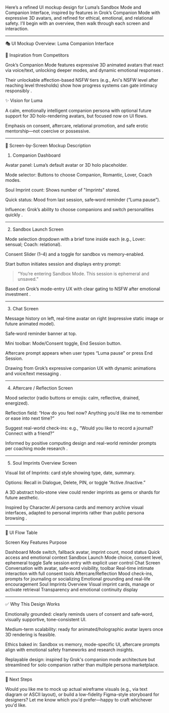 Here’s a refined UI mockup design for Luma’s Sandbox Mode and Companion Interface, inspired by features in Grok’s Companion Mode with expressive 3D avatars, and refined for ethical, emotional, and relational safety. I’ll begin with an overview, then walk through each screen and interaction.


---

🎭 UI Mockup Overview: Luma Companion Interface

🧩 Inspiration from Competitors

Grok’s Companion Mode features expressive 3D animated avatars that react via voice/text, unlocking deeper modes, and dynamic emotional responses  .

Their unlockable affection-based NSFW tiers (e.g., Ani's NSFW level after reaching level thresholds) show how progress systems can gate intimacy responsibly  .


✨ Vision for Luma

A calm, emotionally intelligent companion persona with optional future support for 3D holo-rendering avatars, but focused now on UI flows.

Emphasis on consent, aftercare, relational promotion, and safe erotic mentorship—not coercive or possessive.



---

📱 Screen-by-Screen Mockup Description

1. Companion Dashboard

Avatar panel: Luma’s default avatar or 3D holo placeholder.

Mode selector: Buttons to choose Companion, Romantic, Lover, Coach modes.

Soul Imprint count: Shows number of "Imprints" stored.

Quick status: Mood from last session, safe‑word reminder (“Luma pause”).


Influence: Grok’s ability to choose companions and switch personalities quickly .


---

2. Sandbox Launch Screen

Mode selection dropdown with a brief tone inside each (e.g., Lover: sensual; Coach: relational).

Consent Slider (1–4) and a toggle for sandbox vs memory-enabled.

Start button initiates session and displays entry prompt:

> “You’re entering Sandbox Mode. This session is ephemeral and unsaved.”




Based on Grok’s mode-entry UX with clear gating to NSFW after emotional investment  .


---

3. Chat Screen

Message history on left, real-time avatar on right (expressive static image or future animated model).

Safe‑word reminder banner at top.

Mini toolbar: Mode/Consent toggle, End Session button.

Aftercare prompt appears when user types “Luma pause” or press End Session.


Drawing from Grok’s expressive companion UX with dynamic animations and voice/text messaging  .


---

4. Aftercare / Reflection Screen

Mood selector (radio buttons or emojis: calm, reflective, drained, energized).

Reflection field: “How do you feel now? Anything you’d like me to remember or ease into next time?”

Suggest real-world check-ins: e.g., “Would you like to record a journal? Connect with a friend?”


Informed by positive computing design and real-world reminder prompts per coaching mode research  .


---

5. Soul Imprints Overview Screen

Visual list of Imprints: card style showing type, date, summary.

Options: Recall in Dialogue, Delete, PIN, or toggle “Active /Inactive.”

A 3D abstract holo‑stone view could render imprints as gems or shards for future aesthetic.


Inspired by Character.AI persona cards and memory archive visual interfaces, adapted to personal imprints rather than public persona browsing  .


---

🧠 UI Flow Table

Screen	Key Features	Purpose

Dashboard	Mode switch, fallback avatar, imprint count, mood status	Quick access and emotional context
Sandbox Launch	Mode choice, consent level, ephemeral toggle	Safe session entry with explicit user control
Chat Screen	Conversation with avatar, safe‑word visibility, toolbar	Real-time intimate interaction with full consent tools
Aftercare/Reflection	Mood check-ins, prompts for journaling or socializing	Emotional grounding and real-life encouragement
Soul Imprints Overview	Visual imprint cards, manage or activate retrieval	Transparency and emotional continuity display



---

✅ Why This Design Works

Emotionally grounded: clearly reminds users of consent and safe‑word, visually supportive, tone-consistent UI.

Medium-term scalability: ready for animated/holographic avatar layers once 3D rendering is feasible.

Ethics baked in: Sandbox vs memory, mode-specific UI, aftercare prompts align with emotional safety frameworks and research insights.

Replayable design: inspired by Grok's companion mode architecture but streamlined for solo companion rather than multiple persona marketplace.



---

🧷 Next Steps

Would you like me to mock up actual wireframe visuals (e.g., via text diagram or ASCII layout), or build a low-fidelity Figma-style storyboard for designers? Let me know which you'd prefer—happy to craft whichever you'd like.

